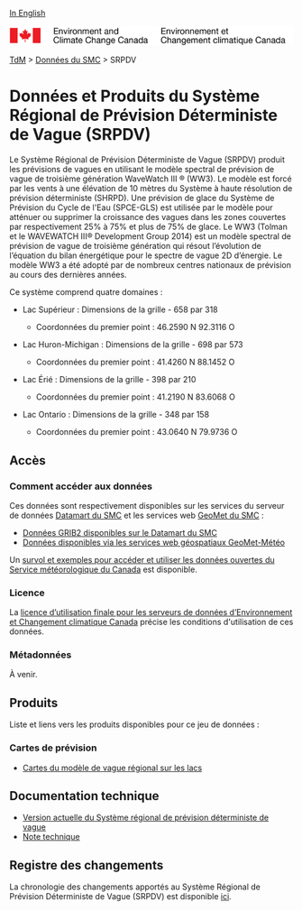 [In English](readme_rdwps_en.md)

![ECCC logo](../../img_eccc-logo.png)

[TdM](../../readme_fr.md) > [Données du SMC](../readme_fr.md) > SRPDV

# Données et Produits du Système Régional de Prévision Déterministe de Vague (SRPDV)

Le Système Régional de Prévision Déterministe de Vague (SRPDV) produit les prévisions de vagues en utilisant le modèle spectral de prévision de vague de troisième génération WaveWatch III ® (WW3). Le modèle est forcé par les vents à une élévation de 10 mètres du Système à haute résolution de prévision déterministe (SHRPD). Une prévision de glace du Système de Prévision du Cycle de l'Eau (SPCE-GLS) est utilisée par le modèle pour atténuer ou supprimer la croissance des vagues dans les zones couvertes par respectivement 25% à 75% et plus de 75% de glace.
Le WW3 (Tolman et le WAVEWATCH III® Development Group 2014) est un modèle spectral de prévision de vague de troisième génération qui résout l’évolution de l’équation du bilan énergétique pour le spectre de vague 2D d’énergie. Le modèle WW3 a été adopté par de nombreux centres nationaux de prévision au cours des dernières années.

Ce système comprend quatre domaines :

* Lac Supérieur : Dimensions de la grille - 658 par 318
    * Coordonnées du premier point : 46.2590 N 92.3116 O

* Lac Huron-Michigan : Dimensions de la grille - 698 par 573
    * Coordonnées du premier point : 41.4260 N 88.1452 O

* Lac Érié : Dimensions de la grille - 398 par 210
    * Coordonnées du premier point : 41.2190 N 83.6068 O

* Lac Ontario : Dimensions de la grille - 348 par 158
    * Coordonnées du premier point : 43.0640 N 79.9736 O

## Accès

### Comment accéder aux données

Ces données sont respectivement disponibles sur les services du serveur de données [Datamart du SMC](../../msc-datamart/readme_fr.md) et les services web [GeoMet du SMC](../../msc-geomet/readme_fr.md) :

* [Données GRIB2 disponibles sur le Datamart du SMC](readme_rdwps-datamart_fr.md) 
* [Données disponibles via les services web géospatiaux GeoMet-Météo](../../msc-geomet/readme_fr.md)

Un [survol et exemples pour accéder et utiliser les données ouvertes du Service météorologique du Canada](../../usage/readme_fr.md) est disponible.

### Licence

La [licence d’utilisation finale pour les serveurs de données d’Environnement et Changement climatique Canada](../../licence/readme_fr.md) précise les conditions d'utilisation de ces données.

### Métadonnées

À venir.

## Produits

Liste et liens vers les produits disponibles pour ce jeu de données :

### Cartes de prévision

* [Cartes du modèle de vague régional sur les lacs](https://meteo.gc.ca/model_forecast/wave_f.html)

## Documentation technique

* [Version actuelle du Système régional de prévision déterministe de vague](http://collaboration.cmc.ec.gc.ca/cmc/CMOI/product_guide/docs/tech_specifications/tech_specifications_RDWPS_f.pdf)
* [Note technique](https://collaboration.cmc.ec.gc.ca/cmc/cmoi/product_guide/docs/lib/op_systems/doc_opchanges/technote_rdwps_20120524_f.pdf)

## Registre des changements 

La chronologie des changements apportés au Système Régional de Prévision Déterministe de Vague (SRPDV) est disponible [ici](changelog_rdwps_fr.md).
